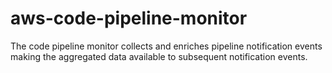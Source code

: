 # aws-code-pipeline-monitor
The code pipeline monitor collects and enriches pipeline notification events making the aggregated data available to subsequent notification events.
